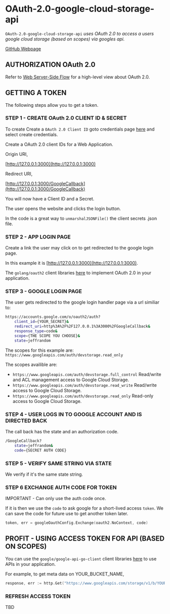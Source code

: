 # OAuth-2.0-google-cloud-storage-api

`OAuth-2.0-google-cloud-storage-api` _uses OAuth 2.0 to access a users google cloud storage (based on scopes) via googles api._

[GitHub Webpage](https://jeffdecola.github.io/my-go-examples/)

## AUTHORIZATION OAuth 2.0

Refer to
[Web Server-Side Flow](https://github.com/JeffDeCola/my-cheat-sheets/blob/master/OAuth-2.0-authorization-cheat-sheet/OAuth-2.0-authorization-web-server-app-flow.md)
for a high-level view about OAuth 2.0.

## GETTING A TOKEN

The following steps allow you to get a token.

### STEP 1 - CREATE OAuth 2.0 CLIENT ID & SECRET

To create Create a `OAuth 2.0 Client ID` goto credentials page
[here](https://console.developers.google.com/projectselector/apis/credentials)
and select create credentials.

Create a OAuth 2.0 client IDs for a Web Application.

Origin URI,

[http://127.0.0.1:3000](http://127.0.0.1:3000)

Redirect URI,

[http://127.0.0.1:3000/GoogleCallback](http://127.0.0.1:3000/GoogleCallback)

You will now have a Client ID and a Secret.

The user opens the website and clicks the login button.

In the code is a great way to `unmarshalJSONFile()` the client secrets .json file.

### STEP 2 - APP LOGIN PAGE

Create a link the user may click on to get redirected
to the google login page.

In this example it is [http://127.0.0.1:3000](http://127.0.0.1:3000).

The `golang/oauth2` client libraries
[here](https://github.com/golang/oauth2)
to implement OAuth 2.0 in your application.

### STEP 3 - GOOGLE LOGIN PAGE

The user gets redirected to the google login handler page via a url similiar to:

```bash
https://accounts.google.com/o/oauth2/auth?
    client_id={YOUR_SECRET}&
    redirect_uri=http%3A%2F%2F127.0.0.1%3A3000%2FGoogleCallback&
    response_type=code&
    scope={THE SCOPE YOU CHOOSE}&
    state=jeffrandom
```

The scopes for this example are:
`https://www.googleapis.com/auth/devstorage.read_only`

The scopes availible are:

* `https://www.googleapis.com/auth/devstorage.full_control`
  Read/write and ACL management access to Google Cloud Storage.
* `https://www.googleapis.com/auth/devstorage.read_write`
  Read/write access to Google Cloud Storage.
* `https://www.googleapis.com/auth/devstorage.read_only`
  Read-only access to Google Cloud Storage.

### STEP 4 - USER LOGS IN TO GOOGLE ACCOUNT AND IS DIRECTED BACK

The call back has the state and an authorization code.

```bash
/GoogleCallback?
    state=jeffrandom&
    code={SECRET AUTH CODE}
```

### STEP 5 - VERIFY SAME STRING VIA STATE

We verify if it's the same state string.

### STEP 6 EXCHANGE AUTH CODE FOR TOKEN

IMPORTANT - Can only use the auth code once.

If it is then we use the `code` to ask google for a
short-lived access `token`. We can save the code for future
use to get another token later.

```go
token, err = googleOauthConfig.Exchange(oauth2.NoContext, code)
```

## PROFIT - USING ACCESS TOKEN FOR API (BASED ON SCOPES)

You can use the `google/google-api-go-client` client libraries
[here](https://github.com/google/google-api-go-client)
to use APIs in your application.

For example, to get meta data on YOUR_BUCKET_NAME,

```go
response, err := http.Get("https://www.googleapis.com/storage/v1/b/YOUR_BUCKET_NAME?access_token=" + token.AccessToken)
```

### REFRESH ACCESS TOKEN

TBD
